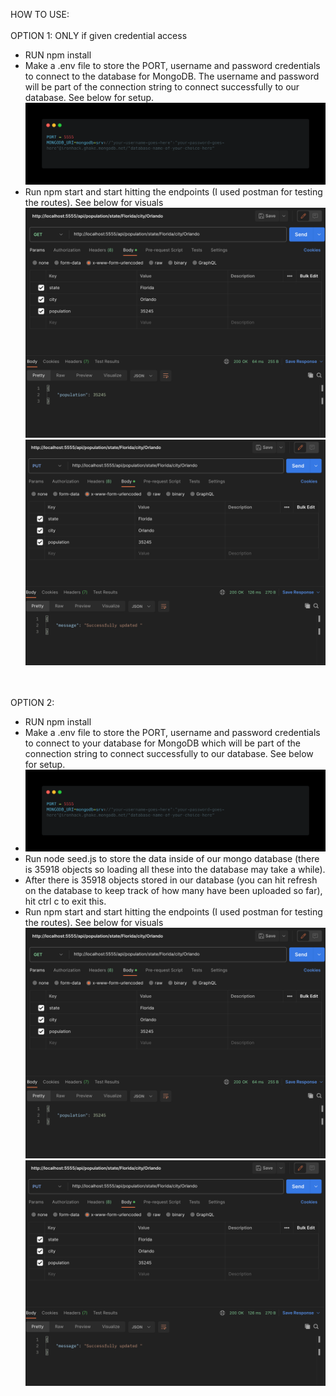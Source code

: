 HOW TO USE:
</br>
</br>
OPTION 1: ONLY if given credential access

* RUN npm install
* Make a .env file to store the PORT, username and password credentials to connect to the database for MongoDB. The username and password will be part of the connection string to connect successfully to our database. See below for setup.
![ENV](public/images/carbon.png)
* Run npm start and start hitting the endpoints (I used postman for testing the routes). See below for visuals
![ENV](public/images/trazi-get-route.png)
![ENV](public/images/trazi-put-route.png)
</br>
</br>
OPTION 2:

* RUN npm install
* Make a .env file to store the PORT, username and password credentials to connect to your database for MongoDB which will be part of the connection string to connect successfully to our database. See below for setup.
* ![ENV](public/images/carbon.png)
* Run node seed.js to store the data inside of our mongo database (there is 35918 objects so loading all these into the database may take a while).
* After there is 35918 objects stored in our database (you can hit refresh on the database to keep track of how many have been uploaded so far), hit ctrl c to exit this.
* Run npm start and start hitting the endpoints (I used postman for testing the routes). See below for visuals
![ENV](public/images/trazi-get-route.png)
![ENV](public/images/trazi-put-route.png)

